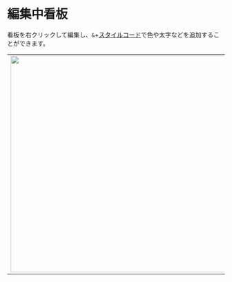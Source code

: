 # 編集中看板
看板を右クリックして編集し、`&`+[スタイルコード](https://minecraft.fandom.com/zh/wiki/樣式代碼)で色や太字などを追加することができます。

<table>
    <tr><td><img src="https://i.imgur.com/2MqywQK.png" width="500"/></td><td><img src="https://i.imgur.com/xUbt4Zg.png" width="500"/></td></tr>
</table>